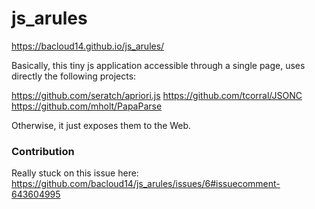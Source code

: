 # js_arules
https://bacloud14.github.io/js_arules/

Basically, this tiny js application accessible through a single page, uses directly the following projects:

https://github.com/seratch/apriori.js
https://github.com/tcorral/JSONC
https://github.com/mholt/PapaParse

Otherwise, it just exposes them to the Web.

### Contribution
Really stuck on this issue here: 
https://github.com/bacloud14/js_arules/issues/6#issuecomment-643604995
